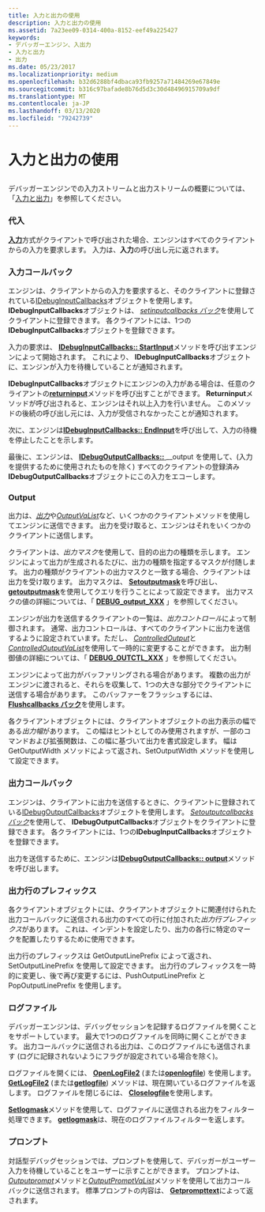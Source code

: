 ```yaml
---
title: 入力と出力の使用
description: 入力と出力の使用
ms.assetid: 7a23ee09-0314-400a-8152-eef49a225427
keywords:
- デバッガーエンジン、入出力
- 入力と出力
- 出力
ms.date: 05/23/2017
ms.localizationpriority: medium
ms.openlocfilehash: b32d6288bf4dbaca93fb9257a71484269e67849e
ms.sourcegitcommit: b316c97bafade8b76d5d3c30d48496915709a9df
ms.translationtype: MT
ms.contentlocale: ja-JP
ms.lasthandoff: 03/13/2020
ms.locfileid: "79242739"
---
```

# <a name="using-input-and-output"></a>入力と出力の使用


## <span id="ddk_input_and_output_dbx"></span><span id="DDK_INPUT_AND_OUTPUT_DBX"></span>


デバッガーエンジンでの入力ストリームと出力ストリームの概要については、「[入力と出力](input-and-output.md)」を参照してください。

### <a name="span-idinputspanspan-idinputspaninput"></a><span id="input"></span><span id="INPUT"></span>代入

[**入力**](https://docs.microsoft.com/windows-hardware/drivers/ddi/dbgeng/nf-dbgeng-idebugcontrol-input)方式がクライアントで呼び出された場合、エンジンはすべてのクライアントからの入力を要求します。 入力は、**入力**の呼び出し元に返されます。

### <a name="span-idinput-callbacksspanspan-idinput_callbacksspaninput-callbacks"></a><span id="input-callbacks"></span><span id="INPUT_CALLBACKS"></span>入力コールバック

エンジンは、クライアントからの入力を要求すると、そのクライアントに登録されている[IDebugInputCallbacks](https://docs.microsoft.com/windows-hardware/drivers/ddi/dbgeng/nn-dbgeng-idebuginputcallbacks)オブジェクトを使用します。 **IDebugInputCallbacks**オブジェクトは、 [*setinputcallbacks バック*](https://docs.microsoft.com/windows-hardware/drivers/ddi/dbgeng/nf-dbgeng-idebugclient5-setinputcallbacks)を使用してクライアントに登録できます。 各クライアントには、1つの**IDebugInputCallbacks**オブジェクトを登録できます。

入力の要求は、 [**IDebugInputCallbacks:: StartInput**](https://docs.microsoft.com/windows-hardware/drivers/ddi/dbgeng/nf-dbgeng-idebuginputcallbacks-startinput)メソッドを呼び出すエンジンによって開始されます。 これにより、 **IDebugInputCallbacks**オブジェクトに、エンジンが入力を待機していることが通知されます。

**IDebugInputCallbacks**オブジェクトにエンジンの入力がある場合は、任意のクライアントの[**returninput**](https://docs.microsoft.com/windows-hardware/drivers/ddi/dbgeng/nf-dbgeng-idebugcontrol3-returninput)メソッドを呼び出すことができます。 **Returninput**メソッドが呼び出されると、エンジンはそれ以上入力を行いません。 このメソッドの後続の呼び出し元には、入力が受信されなかったことが通知されます。

次に、エンジンは[**IDebugInputCallbacks:: EndInput**](https://docs.microsoft.com/windows-hardware/drivers/ddi/dbgeng/nf-dbgeng-idebuginputcallbacks-endinput)を呼び出して、入力の待機を停止したことを示します。

最後に、エンジンは、 [**IDebugOutputCallbacks::** ](https://docs.microsoft.com/windows-hardware/drivers/ddi/dbgeng/nf-dbgeng-idebugoutputcallbacks-output)\_\_output を使用して、(入力を提供するために使用されたものを除く) すべてのクライアントの登録済み**IDebugOutputCallbacks**オブジェクトにこの入力をエコーします。

### <a name="span-idoutputspanspan-idoutputspanoutput"></a><span id="output"></span><span id="OUTPUT"></span>Output

出力は、[*出力*](https://msdn.microsoft.com/library/windows/hardware/ff553183)や[*OutputVaList*](https://docs.microsoft.com/windows-hardware/drivers/ddi/dbgeng/nf-dbgeng-idebugcontrol3-outputvalist)など、いくつかのクライアントメソッドを使用してエンジンに送信できます。 出力を受け取ると、エンジンはそれをいくつかのクライアントに送信します。

クライアントは、*出力マスク*を使用して、目的の出力の種類を示します。 エンジンによって出力が生成されるたびに、出力の種類を指定するマスクが付随します。 出力の種類がクライアントの出力マスクと一致する場合、クライアントは出力を受け取ります。 出力マスクは、 [**Setoutputmask**](https://docs.microsoft.com/windows-hardware/drivers/ddi/dbgeng/nf-dbgeng-idebugclient5-setoutputmask)を呼び出し、 [**getoutputmask**](https://docs.microsoft.com/windows-hardware/drivers/ddi/dbgeng/nf-dbgeng-idebugclient5-getoutputmask)を使用してクエリを行うことによって設定できます。 出力マスクの値の詳細については、「 [**DEBUG\_output\_XXX**](https://docs.microsoft.com/windows-hardware/drivers/debugger/debug-output-xxx) 」を参照してください。

エンジンが出力を送信するクライアントの一覧は、*出力コントロール*によって制御されます。 通常、出力コントロールは、すべてのクライアントに出力を送信するように設定されています。ただし、 [*ControlledOutput*](https://msdn.microsoft.com/library/windows/hardware/ff539248)と[*ControlledOutputVaList*](https://docs.microsoft.com/windows-hardware/drivers/ddi/dbgeng/nf-dbgeng-idebugcontrol3-controlledoutputvalist)を使用して一時的に変更することができます。 出力制御値の詳細については、「 [**DEBUG\_OUTCTL\_XXX**](https://docs.microsoft.com/windows-hardware/drivers/debugger/debug-outctl-xxx) 」を参照してください。

エンジンによって出力がバッファリングされる場合があります。 複数の出力がエンジンに渡されると、それらを収集して、1つの大きな部分でクライアントに送信する場合があります。 このバッファーをフラッシュするには、 [**Flushcallbacks バック**](https://docs.microsoft.com/windows-hardware/drivers/ddi/dbgeng/nf-dbgeng-idebugclient5-flushcallbacks)を使用します。

各クライアントオブジェクトには、クライアントオブジェクトの出力表示の幅である*出力幅*があります。 この幅はヒントとしてのみ使用されますが、一部のコマンドおよび拡張関数は、この幅に基づいて出力を書式設定します。 幅は GetOutputWidth メソッドによって返され、SetOutputWidth メソッドを使用して設定できます。

### <a name="span-idoutput-callbacksspanspan-idoutput_callbacksspanoutput-callbacks"></a><span id="output-callbacks"></span><span id="OUTPUT_CALLBACKS"></span>出力コールバック

エンジンは、クライアントに出力を送信するときに、クライアントに登録されている[IDebugOutputCallbacks](https://docs.microsoft.com/windows-hardware/drivers/ddi/dbgeng/nn-dbgeng-idebugoutputcallbacks)オブジェクトを使用します。 [*Setoutputcallbacks バック*](https://docs.microsoft.com/windows-hardware/drivers/ddi/dbgeng/nf-dbgeng-idebugclient5-setoutputcallbacks)を使用して、 **IDebugOutputCallbacks**オブジェクトをクライアントに登録できます。 各クライアントには、1つの**IDebugInputCallbacks**オブジェクトを登録できます。

出力を送信するために、エンジンは[**IDebugOutputCallbacks:: output**](https://docs.microsoft.com/windows-hardware/drivers/ddi/dbgeng/nf-dbgeng-idebugoutputcallbacks-output)メソッドを呼び出します。

### <a name="span-idoutput-line-prefixspanspan-idoutput_line_prefixspanoutput-line-prefix"></a><span id="output-line-prefix"></span><span id="OUTPUT_LINE_PREFIX"></span>出力行のプレフィックス

各クライアントオブジェクトには、クライアントオブジェクトに関連付けられた出力コールバックに送信される出力のすべての行に付加された*出力行プレフィックス*があります。 これは、インデントを設定したり、出力の各行に特定のマークを配置したりするために使用できます。

出力行のプレフィックスは GetOutputLinePrefix によって返され、SetOutputLinePrefix を使用して設定できます。 出力行のプレフィックスを一時的に変更し、後で再び変更するには、PushOutputLinePrefix と PopOutputLinePrefix を使用します。

### <a name="span-idlog-filesspanspan-idlog_filesspanlog-files"></a><span id="log-files"></span><span id="LOG_FILES"></span>ログファイル

デバッガーエンジンは、デバッグセッションを記録するログファイルを開くことをサポートしています。 最大で1つのログファイルを同時に開くことができます。 出力コールバックに送信される出力は、このログファイルにも送信されます (ログに記録されないようにフラグが設定されている場合を除く)。

ログファイルを開くには、 [**OpenLogFile2**](https://docs.microsoft.com/windows-hardware/drivers/ddi/dbgeng/nf-dbgeng-idebugcontrol4-openlogfile2) (または[**openlogfile**](https://docs.microsoft.com/windows-hardware/drivers/ddi/dbgeng/nf-dbgeng-idebugcontrol3-openlogfile)) を使用します。 [**GetLogFile2**](https://docs.microsoft.com/windows-hardware/drivers/ddi/dbgeng/nf-dbgeng-idebugcontrol4-getlogfile2) (または[**getlogfile**](https://docs.microsoft.com/windows-hardware/drivers/ddi/dbgeng/nf-dbgeng-idebugcontrol3-getlogfile)) メソッドは、現在開いているログファイルを返します。 ログファイルを閉じるには、 [**Closelogfile**](https://docs.microsoft.com/windows-hardware/drivers/ddi/dbgeng/nf-dbgeng-idebugcontrol3-closelogfile)を使用します。

[**Setlogmask**](https://docs.microsoft.com/windows-hardware/drivers/ddi/dbgeng/nf-dbgeng-idebugcontrol3-setlogmask)メソッドを使用して、ログファイルに送信される出力をフィルター処理できます。 [**getlogmask**](https://docs.microsoft.com/windows-hardware/drivers/ddi/dbgeng/nf-dbgeng-idebugcontrol3-getlogmask)は、現在のログファイルフィルターを返します。

### <a name="span-idpromptspanspan-idpromptspanprompt"></a><span id="prompt"></span><span id="PROMPT"></span>プロンプト

対話型デバッグセッションでは、プロンプトを使用して、デバッガーがユーザー入力を待機していることをユーザーに示すことができます。 プロンプトは、 [*Outputprompt*](https://msdn.microsoft.com/library/windows/hardware/ff553227)メソッドと[*OutputPromptVaList*](https://docs.microsoft.com/windows-hardware/drivers/ddi/dbgeng/nf-dbgeng-idebugcontrol3-outputpromptvalist)メソッドを使用して出力コールバックに送信されます。 標準プロンプトの内容は、 [**Getprompttext**](https://docs.microsoft.com/windows-hardware/drivers/ddi/dbgeng/nf-dbgeng-idebugcontrol3-getprompttext)によって返されます。

 

 





